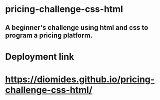 # pricing-challenge-css-html
## A beginner's challenge using html and css to program a pricing platform. 
# Deployment link 
# https://diomides.github.io/pricing-challenge-css-html/
